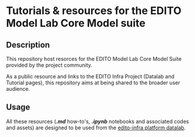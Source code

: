 # Tutorials & resources for the EDITO Model Lab Core Model suite


## Description
This repository host resorces for the EDITO Model Lab Core Model Suite
provided by the project community.

As a public resource and links to the EDITO Infra Project (Datalab
and Tutorial pages), this repository aims at being shared to the broader user
audience.

## Usage
All these resources (***.md*** how-to's, ***.ipynb*** notebooks and associated codes and
assets) are designed to be used from the [edito-infra platform datalab](https://datalab.dive.edito.eu).


